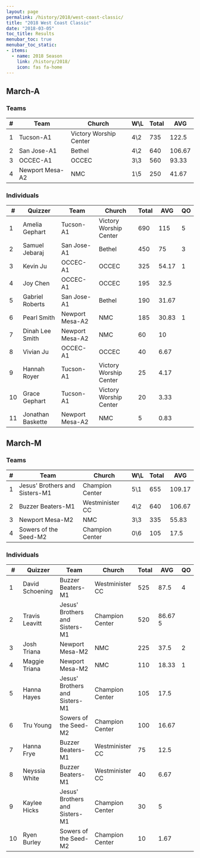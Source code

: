 ```yaml
---
layout: page
permalink: /history/2018/west-coast-classic/
title: "2018 West Coast Classic"
date: "2018-03-05"
toc_title: Results
menubar_toc: true
menubar_toc_static:
- items:
  - name: 2018 Season
    link: /history/2018/
    icon: fas fa-home
---
```


## March-A

### Teams

| # | Team            | Church                 | W\L | Total | AVG    |
|---|-----------------|------------------------|-----|-------|--------|
| 1 | Tucson-A1       | Victory Worship Center | 4\2 | 735   | 122.5  |
| 2 | San Jose-A1     | Bethel                 | 4\2 | 640   | 106.67 |
| 3 | OCCEC-A1        | OCCEC                  | 3\3 | 560   | 93.33  |
| 4 | Newport Mesa-A2 | NMC                    | 1\5 | 250   | 41.67  |

### Individuals

| #  | Quizzer           | Team            | Church                 | Total | AVG   | QO |
|----|-------------------|-----------------|------------------------|-------|-------|----|
| 1  | Amelia Gephart    | Tucson-A1       | Victory Worship Center | 690   | 115   | 5  |
| 2  | Samuel Jebaraj    | San Jose-A1     | Bethel                 | 450   | 75    | 3  |
| 3  | Kevin Ju          | OCCEC-A1        | OCCEC                  | 325   | 54.17 | 1  |
| 4  | Joy Chen          | OCCEC-A1        | OCCEC                  | 195   | 32.5  |    |
| 5  | Gabriel Roberts   | San Jose-A1     | Bethel                 | 190   | 31.67 |    |
| 6  | Pearl Smith       | Newport Mesa-A2 | NMC                    | 185   | 30.83 | 1  |
| 7  | Dinah Lee Smith   | Newport Mesa-A2 | NMC                    | 60    | 10    |    |
| 8  | Vivian Ju         | OCCEC-A1        | OCCEC                  | 40    | 6.67  |    |
| 9  | Hannah Royer      | Tucson-A1       | Victory Worship Center | 25    | 4.17  |    |
| 10 | Grace Gephart     | Tucson-A1       | Victory Worship Center | 20    | 3.33  |    |
| 11 | Jonathan Baskette | Newport Mesa-A2 | NMC                    | 5     | 0.83  |    |

## March-M

### Teams

| # | Team                           | Church          | W\L | Total | AVG    |
|---|--------------------------------|-----------------|-----|-------|--------|
| 1 | Jesus' Brothers and Sisters-M1 | Champion Center | 5\1 | 655   | 109.17 |
| 2 | Buzzer Beaters-M1              | Westminister CC | 4\2 | 640   | 106.67 |
| 3 | Newport Mesa-M2                | NMC             | 3\3 | 335   | 55.83  |
| 4 | Sowers of the Seed-M2          | Champion Center | 0\6 | 105   | 17.5   |

### Individuals

| #  | Quizzer         | Team                           | Church          | Total | AVG     | QO |
|----|-----------------|--------------------------------|-----------------|-------|---------|----|
| 1  | David Schoening | Buzzer Beaters-M1              | Westminister CC | 525   | 87.5    | 4  |
| 2  | Travis Leavitt  | Jesus' Brothers and Sisters-M1 | Champion Center | 520   | 86.67 5 |    |
| 3  | Josh Triana     | Newport Mesa-M2                | NMC             | 225   | 37.5    | 2  |
| 4  | Maggie Triana   | Newport Mesa-M2                | NMC             | 110   | 18.33   | 1  |
| 5  | Hanna Hayes     | Jesus' Brothers and Sisters-M1 | Champion Center | 105   | 17.5    |    |
| 6  | Tru Young       | Sowers of the Seed-M2          | Champion Center | 100   | 16.67   |    |
| 7  | Hanna Frye      | Buzzer Beaters-M1              | Westminister CC | 75    | 12.5    |    |
| 8  | Neyssia White   | Buzzer Beaters-M1              | Westminister CC | 40    | 6.67    |    |
| 9  | Kaylee Hicks    | Jesus' Brothers and Sisters-M1 | Champion Center | 30    | 5       |    |
| 10 | Ryen Burley     | Sowers of the Seed-M2          | Champion Center | 10    | 1.67    |    |
